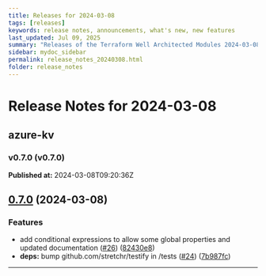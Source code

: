 ```yaml
---
title: Releases for 2024-03-08
tags: [releases]
keywords: release notes, announcements, what's new, new features
last_updated: Jul 09, 2025
summary: "Releases of the Terraform Well Architected Modules 2024-03-08"
sidebar: mydoc_sidebar
permalink: release_notes_20240308.html
folder: release_notes
---
```


# Release Notes for 2024-03-08

## azure-kv
### v0.7.0 (v0.7.0)
**Published at:** 2024-03-08T09:20:36Z

## [0.7.0](https://github.com/CloudNationHQ/terraform-azure-kv/compare/v0.6.0...v0.7.0) (2024-03-08)


### Features

* add conditional expressions to allow some global properties and updated documentation ([#26](https://github.com/CloudNationHQ/terraform-azure-kv/issues/26)) ([82430e8](https://github.com/CloudNationHQ/terraform-azure-kv/commit/82430e8f62daca8b4810aed4aec196a4b5d63fa1))
* **deps:** bump github.com/stretchr/testify in /tests ([#24](https://github.com/CloudNationHQ/terraform-azure-kv/issues/24)) ([7b987fc](https://github.com/CloudNationHQ/terraform-azure-kv/commit/7b987fc5f8cbe3a501f7474b8945dcd6ce9b42c8))

---

